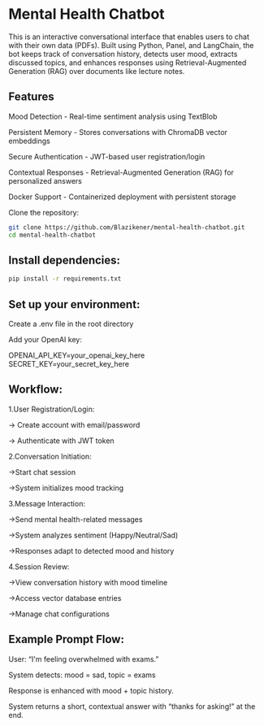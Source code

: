 # Mental Health Chatbot
This is an interactive conversational interface that enables users to chat with their own data (PDFs). Built using Python, Panel, and LangChain, the bot keeps track of conversation history, detects user mood, extracts discussed topics, and enhances responses using Retrieval-Augmented Generation (RAG) over documents like lecture notes.

## Features
Mood Detection - Real-time sentiment analysis using TextBlob

Persistent Memory - Stores conversations with ChromaDB vector embeddings

Secure Authentication - JWT-based user registration/login

Contextual Responses - Retrieval-Augmented Generation (RAG) for personalized answers

Docker Support - Containerized deployment with persistent storage

Clone the repository:
```bash
git clone https://github.com/Blazikener/mental-health-chatbot.git
cd mental-health-chatbot
```

## Install dependencies:

```bash
pip install -r requirements.txt
```

## Set up your environment:

Create a .env file in the root directory

Add your OpenAI key:

OPENAI_API_KEY=your_openai_key_here
SECRET_KEY=your_secret_key_here  

## Workflow:

1.User Registration/Login:

 -> Create account with email/password

 -> Authenticate with JWT token

2.Conversation Initiation:

 ->Start chat session

 ->System initializes mood tracking

3.Message Interaction:

 ->Send mental health-related messages

 ->System analyzes sentiment (Happy/Neutral/Sad)

 ->Responses adapt to detected mood and history

4.Session Review:

 ->View conversation history with mood timeline

 ->Access vector database entries

 ->Manage chat configurations

## Example Prompt Flow:

User: “I'm feeling overwhelmed with exams.”

System detects: mood = sad, topic = exams

Response is enhanced with mood + topic history.

System returns a short, contextual answer with “thanks for asking!” at the end.
